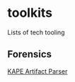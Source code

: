 # toolkits
Lists of tech tooling

## Forensics
[KAPE Artifact Parser](https://www.kroll.com/en/insights/publications/cyber/kroll-artifact-parser-extractor-kape)
